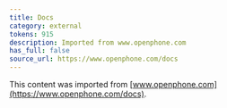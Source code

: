 ```yaml
---
title: Docs
category: external
tokens: 915
description: Imported from www.openphone.com
has_full: false
source_url: https://www.openphone.com/docs
---
```


This content was imported from [www.openphone.com](https://www.openphone.com/docs).
